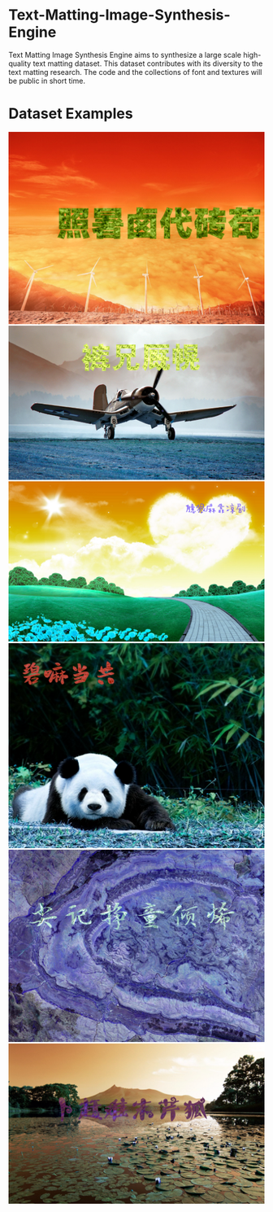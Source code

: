 # Text-Matting-Image-Synthesis-Engine
Text Matting Image Synthesis Engine aims to synthesize a large scale high-quality text matting dataset. This dataset contributes with its diversity to the text matting research. 
The code and the collections of font and textures will be public in short time. 
# Dataset Examples

![Dataset Example](15_0.png)
![Dataset Example](3_0.png)
![Dataset Example](56_2.png)
![Dataset Example](6_0.png)
![Dataset Example](91_0.png)
![Dataset Example](98_0.png)
